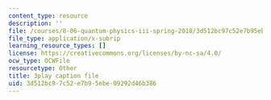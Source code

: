 ```yaml
---
content_type: resource
description: ''
file: /courses/8-06-quantum-physics-iii-spring-2018/3d512bc97c52e7b95ebe09292d46b386_RWPfOV0CV5Y.srt
file_type: application/x-subrip
learning_resource_types: []
license: https://creativecommons.org/licenses/by-nc-sa/4.0/
ocw_type: OCWFile
resourcetype: Other
title: 3play caption file
uid: 3d512bc9-7c52-e7b9-5ebe-09292d46b386
---
```

